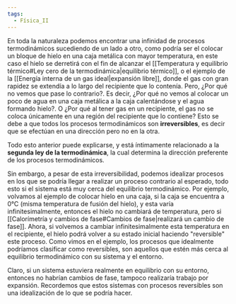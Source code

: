```yaml
---
tags:
  - Física_II
---
```

En toda la naturaleza podemos encontrar una infinidad de procesos termodinámicos sucediendo de un lado a otro, como podría ser el colocar un bloque de hielo en una caja metálica con mayor temperatura, en este caso el hielo se derretirá con el fin de alcanzar el [[Temperatura y equilibrio térmico#Ley cero de la termodinámica|equilibrio térmico]], o el ejemplo de la [[Energía interna de un gas ideal|expansión libre]], donde el gas con gran rapidez se extendía a lo largo del recipiente que lo contenía.
Pero, ¿Por qué no vemos que pase lo contrario?. Es decir, ¿Por qué no vemos al colocar un poco de agua en una caja metálica a la caja calentándose y el agua formando hielo?. O ¿Por qué al tener gas en un recipiente, el gas no se coloca únicamente en una región del recipiente que lo contiene? Esto se debe a que todos los procesos termodinámicos son **irreversibles**, es decir que se efectúan en una dirección pero no en la otra.

Todo esto anterior puede explicarse, y está íntimamente relacionado a la **segunda ley de la termodinámica**, la cual determina la dirección preferente de los procesos termodinámicos.

Sin embargo, a pesar de esta irreversibilidad, podemos idealizar procesos en los que se podría llegar a realizar un proceso contrario al esperado, todo esto si el sistema está muy cerca del equilibrio termodinámico. Por ejemplo, volvamos al ejemplo de colocar hielo en una caja, si la caja se encuentra a 0°C (misma temperatura de fusión del hielo), y esta varía infinitesimalmente, entonces el hielo no cambiará de temperatura, pero si [[Calorímetría y cambios de fase#Cambios de fase|realizará un cambio de fase]]. Ahora, si volvemos a cambiar infinitesimalmente esta temperatura en el recipiente, el hielo podrá volver a su estado inicial haciendo "reversible" este proceso.
Como vimos en el ejemplo, los procesos que idealmente podríamos clasificar como reversibles, son aquellos que estén más cerca al equilibrio termodinámico con su sistema y el entorno.

Claro, si un sistema estuviera realmente en equilibrio con su entorno, entonces no habrían cambios de fase, tampoco realizaría trabajo por expansión. Recordemos que estos sistemas con procesos reversibles son una idealización de lo que se podría hacer. 


